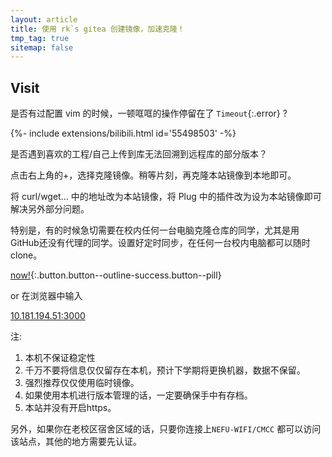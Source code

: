 ```yaml
---
layout: article
title: 使用 rk`s gitea 创建镜像，加速克隆！
tmp_tag: true
sitemap: false
---
```


## Visit

是否有过配置 vim 的时候，一顿哐哐的操作停留在了 `Timeout`{:.error} ?

{%- include extensions/bilibili.html id='55498503' -%}

是否遇到喜欢的工程/自己上传到库无法回溯到远程库的部分版本？

点击右上角的+，选择克隆镜像。稍等片刻，再克隆本站镜像到本地即可。

将 curl/wget... 中的地址改为本站镜像，将 Plug 中的插件改为设为本站镜像即可解决另外部分问题。

特别是，有的时候急切需要在校内任何一台电脑克隆仓库的同学，尤其是用GitHub还没有代理的同学。设置好定时同步，在任何一台校内电脑都可以随时clone。

[<i class="fa-brands fa-git-alt"></i> now!](http://10.181.194.51:3000){:.button.button--outline-success.button--pill}

or 在浏览器中输入

[10.181.194.51:3000](http:\\10.181.194.51:3000)

注:

1. 本机不保证稳定性
2. 千万不要将信息仅仅留存在本机，预计下学期将更换机器，数据不保留。
3. 强烈推荐仅仅使用临时镜像。
4. 如果使用本机进行版本管理的话，一定要确保手中有存档。
5. 本站并没有开启https。

另外，如果你在老校区宿舍区域的话，只要你连接上`NEFU-WIFI/CMCC` 都可以访问该站点，其他的地方需要先认证。
